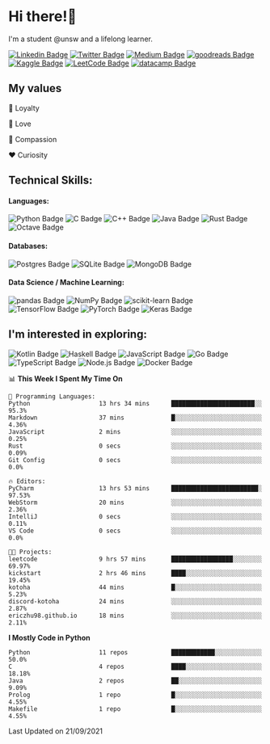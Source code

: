 # Hi there!👋

I'm a student @unsw and a lifelong learner.

[//]: <> (Some of the badges here are just for my own motivation purposes.)

[![Linkedin Badge](https://img.shields.io/badge/-ericzhu98-0A66C2?logo=linkedin&style=flat)](https://linkedin.com/in/ericzhu98/)
[![Twitter Badge](https://img.shields.io/badge/-ericfezhu-1DA1F2?logo=twitter&logoColor=white&style=flat)](https://twitter.com/ericfezhu)
[![Medium Badge](https://img.shields.io/badge/-ericfzhu-000000?logo=medium&logoColor=white&style=flat)](https://medium.com/@ericfzhu)
[![goodreads Badge](https://img.shields.io/badge/-ericfzhu-372213?logo=goodreads&logoColor=white&style=flat)](https://goodreads.com/ericfzhu)
[![Kaggle Badge](https://img.shields.io/badge/-ericzfhu-20BEFF?logo=kaggle&logoColor=white&style=flat)](https://kaggle.com/ericfzhu)
[![LeetCode Badge](https://img.shields.io/badge/-ericfzhu-FFA116?logo=leetcode&logoColor=white&style=flat)](https://leetcode.com/ericfzhu/)
[![datacamp Badge](https://img.shields.io/badge/-ericfzhu-03EF62?logo=datacamp&logoColor=white&style=flat)](https://datacamp.com/profile/ericfzhu)


## My values

:blue_heart: Loyalty

:purple_heart: Love

:green_heart: Compassion

:heart: Curiosity

## Technical Skills:

#### Languages:

![Python Badge](https://img.shields.io/badge/-Python-14354C?logo=python&logoColor=white&style=flat)
![C Badge](https://img.shields.io/badge/C-%2300599C.svg?logo=c&logoColor=white&style=flat)
![C++ Badge](https://img.shields.io/badge/-C++-00599C?logo=c%2B%2B&logoColor=white&style=flat)
![Java Badge](https://img.shields.io/badge/-Java-007396?logo=java&logoColor=white&style=flat)
![Rust Badge](https://img.shields.io/badge/-Rust-000000?logo=rust&style=flat)
![Octave Badge](https://img.shields.io/badge/-Octave-0790C0?logo=Octave&logoColor=white&style=flat)

#### Databases:

![Postgres Badge](https://img.shields.io/badge/-Postgres-316192?logo=postgresql&logoColor=white&style=flat)
![SQLite Badge](https://img.shields.io/badge/-SQLite-07405e?logo=sqlite&logoColor=white&style=flat)
![MongoDB Badge](https://img.shields.io/badge/-MongoDB-47A248?logo=mongodb&logoColor=white&style=flat)

#### Data Science / Machine Learning:

![pandas Badge](https://img.shields.io/badge/-pandas-150458?logo=pandas&logoColor=white&style=flat)
![NumPy Badge](https://img.shields.io/badge/-NumPy-013243?logo=numpy&logoColor=white&style=flat)
![scikit-learn Badge](https://img.shields.io/badge/-scikit%20learn-F7931E?logo=scikit-learn&logoColor=white&style=flat)
![TensorFlow Badge](https://img.shields.io/badge/-TensorFlow-FF6F00?logo=tensorflow&logoColor=white&style=flat)
![PyTorch Badge](https://img.shields.io/badge/-PyTorch-EE4C2C?logo=PyTorch&logoColor=white&style=flat)
![Keras Badge](https://img.shields.io/badge/-Keras-D00000?logo=Keras&logoColor=white&style=flat)

## I'm interested in exploring:

![Kotlin Badge](https://img.shields.io/badge/-Kotlin-0095D5?logo=kotlin&logoColor=white&style=flat)
![Haskell Badge](https://img.shields.io/badge/-Haskell-5D4F85?logo=haskell&logoColor=white&style=flat)
![JavaScript Badge](https://img.shields.io/badge/-JavaScript-323330?logo=javascript&logoColor=F7DF1E&style=flat)
![Go Badge](https://img.shields.io/badge/-Go-00ADD8?logo=go&logoColor=white&style=flat)
![TypeScript Badge](https://img.shields.io/badge/-TypeScript-3178C6?logo=typescript&logoColor=white&style=flat)
![Node.js Badge](https://img.shields.io/badge/-Node.js-339933?logo=node.js&logoColor=white&style=flat)
![Docker Badge](https://img.shields.io/badge/-Docker-2496ED?logo=docker&logoColor=white&style=flat)

<!--START_SECTION:waka-->
📊 **This Week I Spent My Time On** 

```text
💬 Programming Languages: 
Python                   13 hrs 34 mins      ███████████████████████░░   95.3% 
Markdown                 37 mins             █░░░░░░░░░░░░░░░░░░░░░░░░   4.36% 
JavaScript               2 mins              ░░░░░░░░░░░░░░░░░░░░░░░░░   0.25% 
Rust                     0 secs              ░░░░░░░░░░░░░░░░░░░░░░░░░   0.09% 
Git Config               0 secs              ░░░░░░░░░░░░░░░░░░░░░░░░░   0.0%

🔥 Editors: 
PyCharm                  13 hrs 53 mins      ████████████████████████░   97.53% 
WebStorm                 20 mins             ░░░░░░░░░░░░░░░░░░░░░░░░░   2.36% 
IntelliJ                 0 secs              ░░░░░░░░░░░░░░░░░░░░░░░░░   0.11% 
VS Code                  0 secs              ░░░░░░░░░░░░░░░░░░░░░░░░░   0.0%

🐱‍💻 Projects: 
leetcode                 9 hrs 57 mins       █████████████████░░░░░░░░   69.97% 
kickstart                2 hrs 46 mins       ████░░░░░░░░░░░░░░░░░░░░░   19.45% 
kotoha                   44 mins             █░░░░░░░░░░░░░░░░░░░░░░░░   5.23% 
discord-kotoha           24 mins             ░░░░░░░░░░░░░░░░░░░░░░░░░   2.87% 
ericzhu98.github.io      18 mins             ░░░░░░░░░░░░░░░░░░░░░░░░░   2.11%

```

**I Mostly Code in Python** 

```text
Python                   11 repos            ████████████░░░░░░░░░░░░░   50.0% 
C                        4 repos             ████░░░░░░░░░░░░░░░░░░░░░   18.18% 
Java                     2 repos             ██░░░░░░░░░░░░░░░░░░░░░░░   9.09% 
Prolog                   1 repo              █░░░░░░░░░░░░░░░░░░░░░░░░   4.55% 
Makefile                 1 repo              █░░░░░░░░░░░░░░░░░░░░░░░░   4.55%

```



 Last Updated on 21/09/2021
<!--END_SECTION:waka-->
